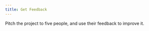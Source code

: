 ```yaml
---
title: Get Feedback
---
```

Pitch the project to five people, and use their feedback to improve it.
